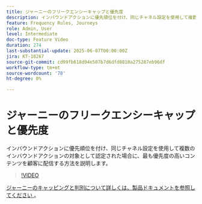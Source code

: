 ```yaml
---
title: ジャーニーのフリークエンシーキャップと優先度
description: インバウンドアクションに優先順位を付け、同じチャネル設定を使用して複数のインバウンドアクションの対象として認定された場合に、最も優先度の高いコンテンツを顧客に配信する方法を説明します。
feature: Frequency Rules, Journeys
role: Admin, User
level: Intermediate
doc-type: Feature Video
duration: 274
last-substantial-update: 2025-06-07T00:00:00Z
jira: KT-18267
source-git-commit: cd99fb618d94e507b7d6dfd8810a275287eb96df
workflow-type: tm+mt
source-wordcount: '78'
ht-degree: 0%

---
```



# ジャーニーのフリークエンシーキャップと優先度

インバウンドアクションに優先順位を付け、同じチャネル設定を使用して複数のインバウンドアクションの対象として認定された場合に、最も優先度の高いコンテンツを顧客に配信する方法を説明します。

>[!VIDEO](https://video.tv.adobe.com/v/3435530/?learn=on&enablevpops)

[ジャーニーのキャッピングと判別について詳しくは、製品ドキュメントを参照してください ](https://experienceleague.adobe.com/ja/docs/journey-optimizer/using/conflict-prioritization/capping-rules/journey-capping)。
